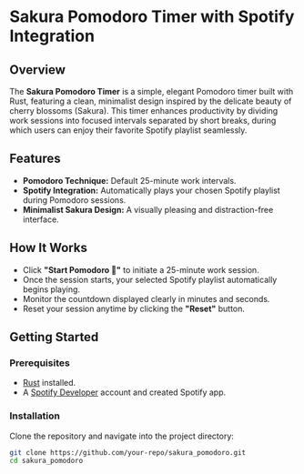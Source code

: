 # Sakura Pomodoro Timer with Spotify Integration

## Overview

The **Sakura Pomodoro Timer** is a simple, elegant Pomodoro timer built with Rust, featuring a clean, minimalist design inspired by the delicate beauty of cherry blossoms (Sakura). This timer enhances productivity by dividing work sessions into focused intervals separated by short breaks, during which users can enjoy their favorite Spotify playlist seamlessly.

## Features

- **Pomodoro Technique:** Default 25-minute work intervals.
- **Spotify Integration:** Automatically plays your chosen Spotify playlist during Pomodoro sessions.
- **Minimalist Sakura Design:** A visually pleasing and distraction-free interface.

## How It Works

- Click **"Start Pomodoro 🍅"** to initiate a 25-minute work session.
- Once the session starts, your selected Spotify playlist automatically begins playing.
- Monitor the countdown displayed clearly in minutes and seconds.
- Reset your session anytime by clicking the **"Reset"** button.

## Getting Started

### Prerequisites
- [Rust](https://rustup.rs/) installed.
- A [Spotify Developer](https://developer.spotify.com/dashboard/) account and created Spotify app.

### Installation

Clone the repository and navigate into the project directory:

```bash
git clone https://github.com/your-repo/sakura_pomodoro.git
cd sakura_pomodoro
